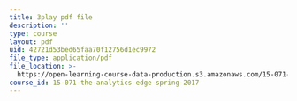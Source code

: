 ```yaml
---
title: 3play pdf file
description: ''
type: course
layout: pdf
uid: 42721d53bed65faa70f12756d1ec9972
file_type: application/pdf
file_location: >-
  https://open-learning-course-data-production.s3.amazonaws.com/15-071-the-analytics-edge-spring-2017/42721d53bed65faa70f12756d1ec9972_wQvjFfMvXrk.pdf
course_id: 15-071-the-analytics-edge-spring-2017
---
```

